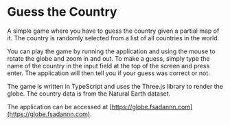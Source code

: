 # Guess the Country

A simple game where you have to guess the country given a partial map of it. The country is randomly selected from a list of all countries in the world.

You can play the game by running the application and using the mouse to rotate the globe and zoom in and out. To make a guess, simply type the name of the country in the input field at the top of the screen and press enter. The application will then tell you if your guess was correct or not.

The game is written in TypeScript and uses the Three.js library to render the globe. The country data is from the Natural Earth dataset.

The application can be accessed at [https://globe.fsadannn.com](https://globe.fsadannn.com).

